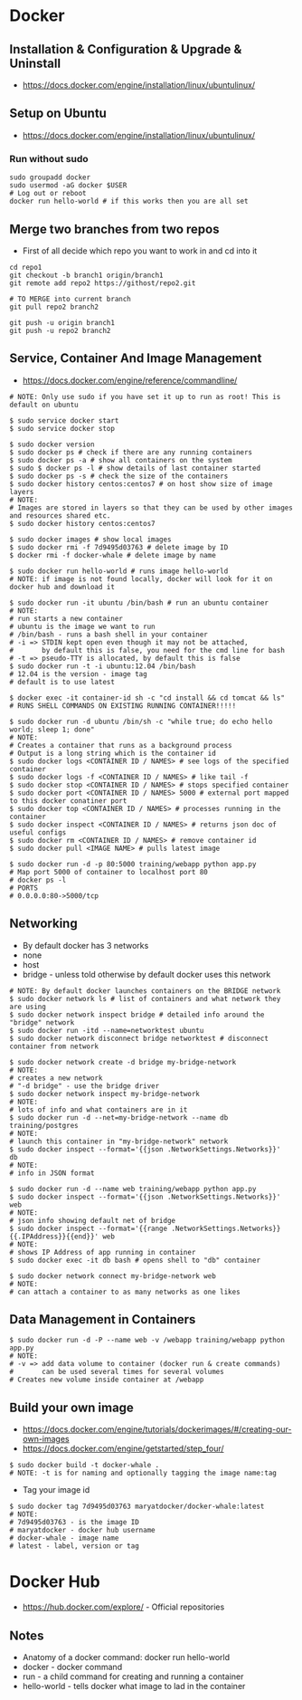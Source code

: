 # Docker

## Installation & Configuration & Upgrade & Uninstall
* https://docs.docker.com/engine/installation/linux/ubuntulinux/

## Setup on Ubuntu
* https://docs.docker.com/engine/installation/linux/ubuntulinux/
### Run without sudo
```
sudo groupadd docker
sudo usermod -aG docker $USER
# Log out or reboot
docker run hello-world # if this works then you are all set
```
## Merge two branches from two repos
* First of all decide which repo you want to work in and cd into it
```
cd repo1
git checkout -b branch1 origin/branch1
git remote add repo2 https://githost/repo2.git

# TO MERGE into current branch
git pull repo2 branch2

git push -u origin branch1
git push -u repo2 branch2

```

## Service, Container And Image Management
* https://docs.docker.com/engine/reference/commandline/
```
# NOTE: Only use sudo if you have set it up to run as root! This is default on ubuntu

$ sudo service docker start
$ sudo service docker stop

$ sudo docker version
$ sudo docker ps # check if there are any running containers
$ sudo docker ps -a # show all containers on the system
$ sudo $ docker ps -l # show details of last container started
$ sudo docker ps -s # check the size of the containers
$ sudo docker history centos:centos7 # on host show size of image layers
# NOTE:
# Images are stored in layers so that they can be used by other images and resources shared etc.
$ sudo docker history centos:centos7

$ sudo docker images # show local images
$ sudo docker rmi -f 7d9495d03763 # delete image by ID
$ docker rmi -f docker-whale # delete image by name
 
$ sudo docker run hello-world # runs image hello-world
# NOTE: if image is not found locally, docker will look for it on docker hub and download it

$ sudo docker run -it ubuntu /bin/bash # run an ubuntu container
# NOTE:
# run starts a new container
# ubuntu is the image we want to run
# /bin/bash - runs a bash shell in your container
# -i => STDIN kept open even though it may not be attached,
#       by default this is false, you need for the cmd line for bash
# -t => pseudo-TTY is allocated, by default this is false
$ sudo docker run -t -i ubuntu:12.04 /bin/bash
# 12.04 is the version - image tag
# default is to use latest

$ docker exec -it container-id sh -c "cd install && cd tomcat && ls"
# RUNS SHELL COMMANDS ON EXISTING RUNNING CONTAINER!!!!!

$ sudo docker run -d ubuntu /bin/sh -c "while true; do echo hello world; sleep 1; done"
# NOTE:
# Creates a container that runs as a background process
# Output is a long string which is the container id
$ sudo docker logs <CONTAINER ID / NAMES> # see logs of the specified container
$ sudo docker logs -f <CONTAINER ID / NAMES> # like tail -f
$ sudo docker stop <CONTAINER ID / NAMES> # stops specified container
$ sudo docker port <CONTAINER ID / NAMES> 5000 # external port mapped to this docker conatiner port
$ sudo docker top <CONTAINER ID / NAMES> # processes running in the container
$ sudo docker inspect <CONTAINER ID / NAMES> # returns json doc of useful configs
$ sudo docker rm <CONTAINER ID / NAMES> # remove container id
$ sudo docker pull <IMAGE NAME> # pulls latest image

$ sudo docker run -d -p 80:5000 training/webapp python app.py
# Map port 5000 of container to localhost port 80
# docker ps -l
# PORTS
# 0.0.0.0:80->5000/tcp
```

## Networking
* By default docker has 3 networks
 * none
 * host
 * bridge - unless told otherwise by default docker uses this network
```
# NOTE: By default docker launches containers on the BRIDGE network
$ sudo docker network ls # list of containers and what network they are using
$ sudo docker network inspect bridge # detailed info around the "bridge" network
$ sudo docker run -itd --name=networktest ubuntu
$ sudo docker network disconnect bridge networktest # disconnect container from network

$ sudo docker network create -d bridge my-bridge-network
# NOTE:
# creates a new network
# "-d bridge" - use the bridge driver
$ sudo docker network inspect my-bridge-network
# NOTE:
# lots of info and what containers are in it
$ sudo docker run -d --net=my-bridge-network --name db training/postgres
# NOTE:
# launch this container in "my-bridge-network" network
$ sudo docker inspect --format='{{json .NetworkSettings.Networks}}'  db
# NOTE:
# info in JSON format

$ sudo docker run -d --name web training/webapp python app.py
$ sudo docker inspect --format='{{json .NetworkSettings.Networks}}'  web
# NOTE:
# json info showing default net of bridge
$ sudo docker inspect --format='{{range .NetworkSettings.Networks}}{{.IPAddress}}{{end}}' web
# NOTE:
# shows IP Address of app running in container
$ sudo docker exec -it db bash # opens shell to "db" container

$ sudo docker network connect my-bridge-network web
# NOTE:
# can attach a container to as many networks as one likes
```
## Data Management in Containers
```
$ sudo docker run -d -P --name web -v /webapp training/webapp python app.py
# NOTE:
# -v => add data volume to container (docker run & create commands)
#       can be used several times for several volumes
# Creates new volume inside container at /webapp

```

## Build your own image
* https://docs.docker.com/engine/tutorials/dockerimages/#/creating-our-own-images
* https://docs.docker.com/engine/getstarted/step_four/
```
$ sudo docker build -t docker-whale .
# NOTE: -t is for naming and optionally tagging the image name:tag
```
* Tag your image id
```
$ sudo docker tag 7d9495d03763 maryatdocker/docker-whale:latest
# NOTE:
# 7d9495d03763 - is the image ID
# maryatdocker - docker hub username
# docker-whale - image name
# latest - label, version or tag
```

# Docker Hub
* https://hub.docker.com/explore/ - Official repositories

## Notes
* Anatomy of a docker command: docker run hello-world
 * docker - docker command
 * run - a child command for creating and running a container
 * hello-world - tells docker what image to lad in the container
